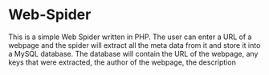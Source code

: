 Web-Spider
==========

This is a simple Web Spider written in PHP. The user can enter a URL of a webpage and the spider will extract all the meta data from it and store it into a MySQL database. The database will contain the URL of the webpage, any keys that were extracted, the author of the webpage, the description
